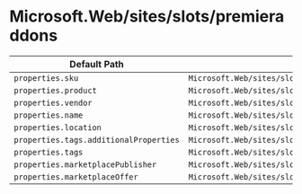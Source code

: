 # Microsoft.Web/sites/slots/premieraddons

| Default Path | Alias |
|---|---|
| `properties.sku` | `Microsoft.Web/sites/slots/premieraddons/sku` |
| `properties.product` | `Microsoft.Web/sites/slots/premieraddons/product` |
| `properties.vendor` | `Microsoft.Web/sites/slots/premieraddons/vendor` |
| `properties.name` | `Microsoft.Web/sites/slots/premieraddons/name` |
| `properties.location` | `Microsoft.Web/sites/slots/premieraddons/location` |
| `properties.tags.additionalProperties` | `Microsoft.Web/sites/slots/premieraddons/tags.additionalProperties` |
| `properties.tags` | `Microsoft.Web/sites/slots/premieraddons/tags` |
| `properties.marketplacePublisher` | `Microsoft.Web/sites/slots/premieraddons/marketplacePublisher` |
| `properties.marketplaceOffer` | `Microsoft.Web/sites/slots/premieraddons/marketplaceOffer` |

